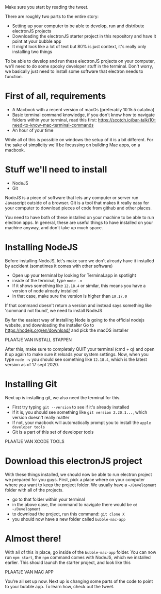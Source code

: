 Make sure you start by reading the tweet.

There are roughly two parts to the entire story:

- Setting up your computer to be able to develop, run and distribute electronJS projects
- Downloading the electronJS starter project in this repository and have it point at your bubble app
- It might look like a lot of text but 80% is just context, it's really only installing two things

To be able to develop and run these electronJS projects on your computer, we'll need to do some spooky developer stuff in the terminal.
Don't worry, we basically just need to install some software that electron needs to function.

# First of all, requirements

- A Macbook with a recent version of macOs (preferably 10.15.5 catalina)
- Basic terminal command knowledge, if you don't know how to navigate folders within your terminal, read this first: https://scotch.io/bar-talk/10-need-to-know-mac-terminal-commands
- An hour of your time

While all of this is possible on windows the setup of it is a bit different.
For the sake of simplicity we'll be focussing on building Mac apps, on a macbook.

# Stuff we'll need to install

- NodeJS
- Git

NodeJS is a piece of software that lets any computer or server run Javascript outside of a browser.
Git is a tool that makes it really easy for your computer to download pieces of code from github and other places.

You need to have both of these installed on your machine to be able to run electron apps.
In general, these are useful things to have installed on your machine anyway, and don't take up much space.

# Installing NodeJS

Before installing NodeJS, let's make sure we don't already have it installed by accident (sometimes it comes with other software)

- Open up your terminal by looking for Terminal.app in spotlight
- inside of the terminal, type `node -v`
- If it shows something like `12.18.4` or similar, this means you have a version of node already installed
- In that case, make sure the version is higher than `10.17.0`

If that command doesn't return a version and instead says something like 'command not found', we need to install NodeJS

By far the easiest way of installing Node is going to the official nodejs website, and downloading the installer
Go to https://nodejs.org/en/download/ and pick the macOS installer

PLAATJE VAN INSTALL STAPPEN

After this, make sure to completely QUIT your terminal (cmd + q) and open it up again to make sure it reloads your system settings.
Now, when you type `node -v` you should see something like `12.18.4`, which is the latest version as of 17 sept 2020.

# Installing Git

Next up is installing git, we also need the terminal for this.

- First try typing `git --version` to see if it's already installed
- If it is, you should see something like `git version 2.20.1...`, which version doesn't really matter
- If not, your macbook will automatically prompt you to install the `apple developer tools`
- Git is a part of this set of developer tools

PLAATJE VAN XCODE TOOLS

# Download this electronJS project

With these things installed, we should now be able to run electron project we prepared for you guys.
First, pick a place where on your computer where you want to keep the project folder.
We usually have a `~/Development` folder with all of the projects.

- go to that folder within your terminal
- in the above case, the command to navigate there would be `cd ~/Development`
- to download the project, run this command: `git clone X`
- you should now have a new folder called `bubble-mac-app`

# Almost there!

With all of this in place, go inside of the `bubble-mac-app` folder.
You can now run `npm start`, the `npm` command comes with NodeJS, which we installed earlier.
This should launch the starter project, and look like this

PLAATJE VAN MAC APP

You're all set up now.
Next up is changing some parts of the code to point to your bubble app.
To learn how, check out the tweet.
